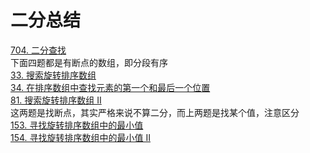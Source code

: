 # 二分总结
[704. 二分查找](601-800/704.二分查找.md)  
下面四题都是有断点的数组，即分段有序  
[33. 搜索旋转排序数组](1-200/33.搜索旋转排序数组.md)  
[34. 在排序数组中查找元素的第一个和最后一个位置](1-200/34.在排序数组中查找元素的第一个和最后一个位置.md)  
[81. 搜索旋转排序数组 II](1-200/81.搜索旋转排序数组II.md)  
这两题是找断点，其实严格来说不算二分，而上两题是找某个值，注意区分  
[153. 寻找旋转排序数组中的最小值](1-200/153.寻找旋转排序数组中的最小值.md)  
[154. 寻找旋转排序数组中的最小值 II](1-200/154.寻找旋转排序数组中的最小值II.md)  

